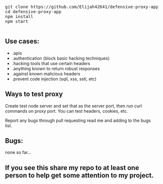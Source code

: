 
  <pre>
git clone https://github.com/Elijah42641/defensive-proxy-app
cd defensive-proxy-app
npm install
npm start
  </pre>

  <h2>Use cases:</h2>
  <ul>
    <li>.apis</li>
    <li>.authentication (block basic hacking techniques)</li>
    <li>.hacking tools that use certain headers</li>
    <li>.anything known to return robust responses</li>
    <li>.against known malicious headers</li>
    <li>.prevent code injection (sqli, xss, ssti, etc)</li>
  </ul>

  <h2>Ways to test proxy</h2>
  <p>Create test node server and set that as the server port, then run curl commands on proxy port. You can test headers, cookies, etc.</p>
  <p>Report any bugs through pull requesting read me and adding to the bugs list.</p>

  <h2>Bugs:</h2>
  <p>none so far...</p>

  <h2>If you see this share my repo to at least one person to help get some attention to my project.</h2>
